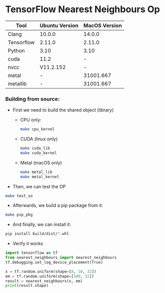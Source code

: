 # TensorFlow Nearest Neighbours Op


| Tool       | Ubuntu Version | MacOS Version |
|------------|----------------|---------------|
| Clang      | 10.0.0         | 14.0.0        |
| Tensorflow | 2.11.0         | 2.11.0        |
| Python     | 3.10           | 3.10          |
| cuda       | 11.2           | -             | 
| nvcc       | V11.2.152      | -             | 
| metal      | -              | 31001.667     | 
| metallib   | -              | 31001.667     |                                             

### Building from source:
- First we need to build the shared object (library)
  - CPU only:
    ```bash
    make cpu_kernel
    ```
  - CUDA (linux only)
    ```bash
    make cuda_lib
    make cuda_kernel
    ```
  - Metal (macOS only)
    ```bash
    make metal_lib
    make metal_kernel
    ```
    
- Then, we can test the OP
```bash
make test_so
```
- Afterwards, we build a pip package from it:
```bash
make pip_pkg
```
- And finally, we can install it: 
```bash
pip install build/dist/*.whl 
```
- Verify it works
```python
import tensorflow as tf
from nearest_neighbours import nearest_neighbours
tf.debugging.set_log_device_placement(True)

x = tf.random.uniform(shape=[8, 10, 32])
em = tf.random.uniform(shape=[500, 32])
result = nearest_neighbours(x, em)
print(result.shape)
```